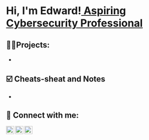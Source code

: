 <h1>Hi, I'm Edward!<a href="https://www.linkedin.com/in/edward-ngere/"> Aspiring Cybersecurity Professional</a></h1>

<h2>👨‍💻Projects:</h2>

- <h4> </h4>
  
<h2>☑️ Cheats-sheat and Notes</h2>

- <h4> </h4> 


<h2> 🤳 Connect with me:</h2>

[<img align="left" alt="Edward | YouTube" width="22px" src="https://cdn.jsdelivr.net/npm/simple-icons@v3/icons/youtube.svg" />][youtube]
[<img align="left" alt="Edward | LinkedIn" width="22px" src="https://cdn.jsdelivr.net/npm/simple-icons@v3/icons/linkedin.svg" />][linkedin]
[<img align="left" alt="Edward | Twitter" width="22px" src="https://cdn.jsdelivr.net/npm/simple-icons@v3/icons/twitter.svg" />][twitter]

[youtube]: https://www.youtube.com/@EdwardNgere
[linkedin]: https://www.linkedin.com/in/edward-ngere/
[twitter]: https://twitter.com/edwardungere
